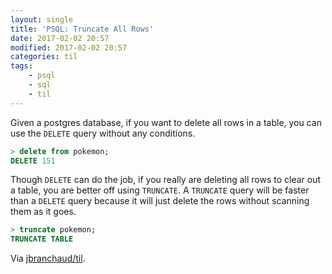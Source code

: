 ```yaml
---
layout: single
title: 'PSQL: Truncate All Rows'
date: 2017-02-02 20:57
modified: 2017-02-02 20:57
categories: til
tags:
    - psql
    - sql
    - til
---
```


Given a postgres database, if you want to delete all rows in a table, you
can use the `DELETE` query without any conditions.

```sql
> delete from pokemon;
DELETE 151
```

Though `DELETE` can do the job, if you really are deleting all rows to clear
out a table, you are better off using `TRUNCATE`. A `TRUNCATE` query will be
faster than a `DELETE` query because it will just delete the rows without
scanning them as it goes.

```sql
> truncate pokemon;
TRUNCATE TABLE
```

Via [jbranchaud/til](https://github.com/jbranchaud/til).
